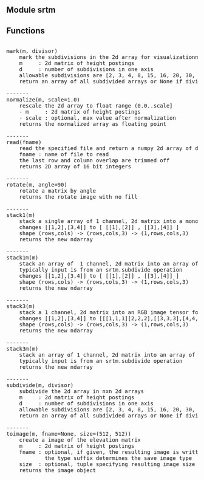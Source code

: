 Module srtm
-----------

Functions
---------
<pre>

mark(m, divisor)
    mark the subdivisions in the 2d array for visualizationn
    m     : 2d matrix of height postings
    d     : number of subdivisions in one axis
    allowable subdivisions are [2, 3, 4, 8, 15, 16, 20, 30, 60, 75, 100]
    return an array of all subdivided arrays or None if divisor specified is illegal

-------
normalize(m, scale=1.0)
    rescale the 2d array to float range (0.0..scale]
    - m     : 2d matrix of height postings
    - scale : optional, max value after normalization
    returns the normalized array as floating point

-------
read(fname)
    read the specified file and return a numpy 2d array of data points as u16
    fname : name of file to read
    the last row and column overlap are trimmed off
    returns 2D array of 16 bit integers

-------
rotate(m, angle=90)
    rotate a matrix by angle
    returns the rotate image with no fill

-------
stack1(m)
    stack a single array of 1 channel, 2d matrix into a monochrome image tensor for ImageDataGenerator
    changes [[1,2],[3,4]] to [ [[1],[2]] , [[3],[4]] ]
    shape (rows,cols) -> (rows,cols,3) -> (1,rows,cols,3)
    returns the new ndarray

-------
stack1m(m)
    stack an array of  1 channel, 2d matrix into an array of monochrome image tensors for ImageDataGenerator
    typically input is from an srtm.subdivide operation
    changes [[1,2],[3,4]] to [ [[1],[2]] , [[3],[4]] ]
    shape (rows,cols) -> (rows,cols,3) -> (1,rows,cols,3)
    returns the new ndarray

-------
stack3(m)
    stack a 1 channel, 2d matrix into an RGB image tensor for ImageDataGenerator
    changes [[1,2],[3,4]] to [[[1,1,1][2,2,2],[[3,3,3],[4,4,4]]]
    shape (rows,cols) -> (rows,cols,3) -> (1,rows,cols,3)
    returns the new ndarray

-------
stack3m(m)
    stack an array of 1 channel, 2d matrix into an array of RGB image tensors for ImageDataGenerator
    typically input is from an srtm.subdivide operation
    returns the new ndarray

-------
subdivide(m, divisor)
    subdivide the 2d array in nxn 2d arrays
    m     : 2d matrix of height postings
    d     : number of subdivisions in one axis
    allowable subdivisions are [2, 3, 4, 8, 15, 16, 20, 30, 60, 75, 100]
    return an array of all subdivided arrays or None if divisor specified is illegal

-------
toimage(m, fname=None, size=(512, 512))
    create a image of the elevation matrix
    m     : 2d matrix of height postings
    fname : optional, if given, the resulting image is written to the file
            the type suffix determines the save image type
    size  : optional, tuple specifying resulting image size
    returns the image object
</pre>